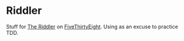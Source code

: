 # Riddler
Stuff for [The Riddler](https://fivethirtyeight.com/tag/the-riddler/) on
[FiveThirtyEight](https://fivethirtyeight.com). Using as an excuse to practice TDD.